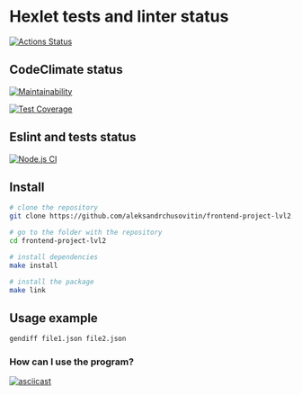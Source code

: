 # Hexlet tests and linter status #

[![Actions Status](https://github.com/aleksandrchusovitin/frontend-project-lvl2/workflows/hexlet-check/badge.svg)](https://github.com/aleksandrchusovitin/frontend-project-lvl2/actions)

## CodeClimate status ##

[![Maintainability](https://api.codeclimate.com/v1/badges/fb3973358a1d66c2bc0e/maintainability)](https://codeclimate.com/github/aleksandrchusovitin/frontend-project-lvl2/maintainability)

[![Test Coverage](https://api.codeclimate.com/v1/badges/fb3973358a1d66c2bc0e/test_coverage)](https://codeclimate.com/github/aleksandrchusovitin/frontend-project-lvl2/test_coverage)

## Eslint and tests status
[![Node.js CI](https://github.com/aleksandrchusovitin/frontend-project-lvl2/actions/workflows/node.js.yml/badge.svg)](https://github.com/aleksandrchusovitin/frontend-project-lvl2/actions/workflows/node.js.yml)

## Install ##

```sh
# clone the repository
git clone https://github.com/aleksandrchusovitin/frontend-project-lvl2.git

# go to the folder with the repository
cd frontend-project-lvl2

# install dependencies
make install

# install the package
make link
```

## Usage example ##

```sh
gendiff file1.json file2.json
```

### How can I use the program? ###

[![asciicast](https://asciinema.org/a/418959.svg)](https://asciinema.org/a/418959)
